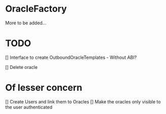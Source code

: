 # OracleFactory

More to be added...

# TODO
[] Interface to create OutboundOracleTemplates 
    - Without ABI?

[] Delete oracle


# Of lesser concern
[] Create Users and link them to Oracles
[] Make the oracles only visible to the user authenticated
